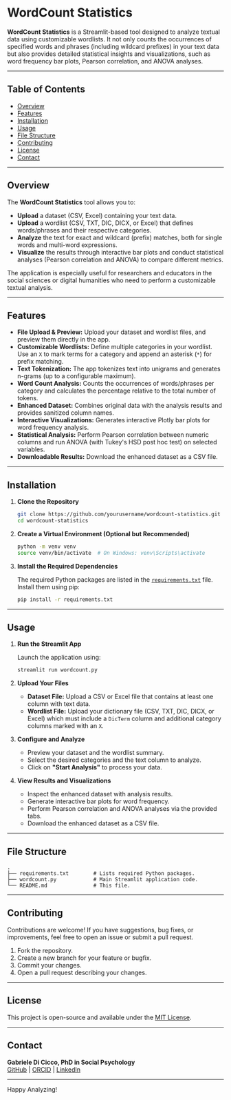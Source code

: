 # WordCount Statistics

**WordCount Statistics** is a Streamlit-based tool designed to analyze textual data using customizable wordlists. It not only counts the occurrences of specified words and phrases (including wildcard prefixes) in your text data but also provides detailed statistical insights and visualizations, such as word frequency bar plots, Pearson correlation, and ANOVA analyses.

---

## Table of Contents

- [Overview](#overview)
- [Features](#features)
- [Installation](#installation)
- [Usage](#usage)
- [File Structure](#file-structure)
- [Contributing](#contributing)
- [License](#license)
- [Contact](#contact)

---

## Overview

The **WordCount Statistics** tool allows you to:
- **Upload** a dataset (CSV, Excel) containing your text data.
- **Upload** a wordlist (CSV, TXT, DIC, DICX, or Excel) that defines words/phrases and their respective categories.
- **Analyze** the text for exact and wildcard (prefix) matches, both for single words and multi-word expressions.
- **Visualize** the results through interactive bar plots and conduct statistical analyses (Pearson correlation and ANOVA) to compare different metrics.

The application is especially useful for researchers and educators in the social sciences or digital humanities who need to perform a customizable textual analysis.

---

## Features

- **File Upload & Preview:** Upload your dataset and wordlist files, and preview them directly in the app.
- **Customizable Wordlists:** Define multiple categories in your wordlist. Use an `X` to mark terms for a category and append an asterisk (`*`) for prefix matching.
- **Text Tokenization:** The app tokenizes text into unigrams and generates n-grams (up to a configurable maximum).
- **Word Count Analysis:** Counts the occurrences of words/phrases per category and calculates the percentage relative to the total number of tokens.
- **Enhanced Dataset:** Combines original data with the analysis results and provides sanitized column names.
- **Interactive Visualizations:** Generates interactive Plotly bar plots for word frequency analysis.
- **Statistical Analysis:** Perform Pearson correlation between numeric columns and run ANOVA (with Tukey's HSD post hoc test) on selected variables.
- **Downloadable Results:** Download the enhanced dataset as a CSV file.

---

## Installation

1. **Clone the Repository**

   ```bash
   git clone https://github.com/yourusername/wordcount-statistics.git
   cd wordcount-statistics


2. **Create a Virtual Environment (Optional but Recommended)**

   ```bash
   python -m venv venv
   source venv/bin/activate  # On Windows: venv\Scripts\activate
   ```

3. **Install the Required Dependencies**

   The required Python packages are listed in the [`requirements.txt`](./requirements.txt) file. Install them using pip:

   ```bash
   pip install -r requirements.txt
   ```

---

## Usage

1. **Run the Streamlit App**

   Launch the application using:

   ```bash
   streamlit run wordcount.py
   ```

2. **Upload Your Files**

   - **Dataset File:** Upload a CSV or Excel file that contains at least one column with text data.
   - **Wordlist File:** Upload your dictionary file (CSV, TXT, DIC, DICX, or Excel) which must include a `DicTerm` column and additional category columns marked with an `X`.

3. **Configure and Analyze**

   - Preview your dataset and the wordlist summary.
   - Select the desired categories and the text column to analyze.
   - Click on **"Start Analysis"** to process your data.

4. **View Results and Visualizations**

   - Inspect the enhanced dataset with analysis results.
   - Generate interactive bar plots for word frequency.
   - Perform Pearson correlation and ANOVA analyses via the provided tabs.
   - Download the enhanced dataset as a CSV file.

---

## File Structure

```
.
├── requirements.txt        # Lists required Python packages.
├── wordcount.py            # Main Streamlit application code.
└── README.md               # This file.
```

---

## Contributing

Contributions are welcome! If you have suggestions, bug fixes, or improvements, feel free to open an issue or submit a pull request.

1. Fork the repository.
2. Create a new branch for your feature or bugfix.
3. Commit your changes.
4. Open a pull request describing your changes.

---

## License

This project is open-source and available under the [MIT License](LICENSE).

---

## Contact

**Gabriele Di Cicco, PhD in Social Psychology**  
[GitHub](https://github.com/gdc0000) | [ORCID](https://orcid.org/0000-0002-1439-5790) | [LinkedIn](https://www.linkedin.com/in/gabriele-di-cicco-124067b0/)

---

Happy Analyzing!
```
